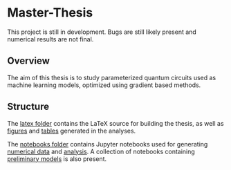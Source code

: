 # Master-Thesis
This project is still in development. Bugs are still likely present and numerical results are not final.

## Overview
The aim of this thesis is to study parameterized quantum circuits used as machine learning models, optimized using gradient based methods.

## Structure
The [latex folder](https://github.com/KristianWold/Master-Thesis/tree/main/latex) contains the LaTeX source for building the thesis, as well as 
[figures](https://github.com/KristianWold/Master-Thesis/tree/main/latex/figures) and 
[tables](https://github.com/KristianWold/Master-Thesis/tree/main/latex/tables) generated in the analyses.

The [notebooks folder](https://github.com/KristianWold/Master-Thesis/tree/main/notebooks) contains Jupyter notebooks used for generating 
[numerical data](https://github.com/KristianWold/Master-Thesis/tree/main/notebooks/experiments) and 
[analysis](https://github.com/KristianWold/Master-Thesis/tree/main/notebooks/analysis). A collection of notebooks containing 
[preliminary models]() is also present.  

